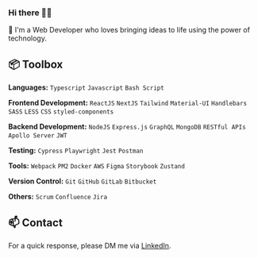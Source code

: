 ### Hi there 👋🏻

🚀 I'm a Web Developer who loves bringing ideas to life using the power of technology.

## 📦 Toolbox

**Languages:** `Typescript` `Javascript` `Bash Script`

**Frontend Development:** `ReactJS` `NextJS` `Tailwind` `Material-UI` `Handlebars` `SASS` `LESS` `CSS` `styled-components`

**Backend Development:** `NodeJS` `Express.js` `GraphQL` `MongoDB` `RESTful APIs` `Apollo Server` `JWT`

**Testing:** `Cypress` `Playwright` `Jest` `Postman`

**Tools:** `Webpack` `PM2` `Docker` `AWS` `Figma` `Storybook` `Zustand`

**Version Control:** `Git` `GitHub` `GitLab` `Bitbucket`

**Others:** `Scrum` `Confluence` `Jira`

## 📫 Contact

For a quick response, please DM me via [LinkedIn](https://www.linkedin.com/in/patrascu-alexandru). 


<!--
**alexandru-patrascu/alexandru-patrascu** is a ✨ _special_ ✨ repository because its `README.md` (this file) appears on your GitHub profile.

Here are some ideas to get you started:

- 🔭 I’m currently working on ...
- 🌱 I’m currently learning ...
- 👯 I’m looking to collaborate on ...
- 🤔 I’m looking for help with ...
- 💬 Ask me about ...
- 📫 How to reach me: ...
- 😄 Pronouns: ...
- ⚡ Fun fact: ...
-->
